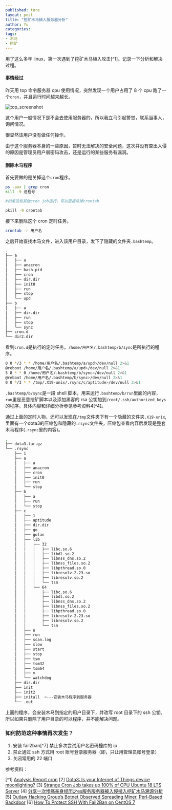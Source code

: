 ```yaml
---
published: ture
layout: post
title: "挖矿木马植入服务器分析"
author: Yu
categories:
tags:
- 木马
- 挖矿
---
```


用了这么多年 linux，第一次遇到了挖矿木马植入攻击[^1]。记录一下分析和解决过程。

#### 事情经过

昨天用 top 命令服务器 cpu 使用情况，突然发现一个用户占用了 8 个 cpu 跑了一个`cron`，并且运行时间越来越长。

![top_screenshot](https://i.imgur.com/8bioErQ.png)

这个用户一般情况下是不会去使用服务器的，所以我立马引起警觉，联系当事人，询问情况。

很显然该用户没有做任何操作。

由于这个服务器本身的一些原因，暂时无法解决的安全问题，这次并没有查出入侵的原因是管理员用户弱密码攻击，还是运行的某些服务有漏洞。

#### 删除木马程序

首先要做的是关掉这个`cron`程序。

```bash
ps -aux | grep cron
kill -9 进程号

#如果没有其他cron job运行，可以直接杀掉crontab

pkill -9 crontab
```

接下来删除这个 cron 定时任务。

```bash
crontab -r 用户名
```


之后开始查找木马文件，进入该用户目录，发下了隐藏的文件夹`.bashtemp`。


```bash
.
├── a
│   ├── a
│   ├── anacron
│   ├── bash.pid
│   ├── cron
│   ├── dir.dir
│   ├── init0
│   ├── run
│   ├── stop
│   └── upd
├── b
│   ├── a
│   ├── dir.dir
│   ├── run
│   ├── stop
│   └── sync
├── cron.d
└── dir2.dir
```

看到`cron.d`是执行的定时任务。`/home/用户名/.bashtemp/b/sync`是所执行的程序。

```bash
0 0 */3 * * /home/用户名/.bashtemp/a/upd>/dev/null 2>&1
@reboot /home/用户名/.bashtemp/a/upd>/dev/null 2>&1
5 8 * * 0 /home/用户名/.bashtemp/b/sync>/dev/null 2>&1
@reboot /home/用户名/.bashtemp/b/sync>/dev/null 2>&1  
0 0 */3 * * /tmp/.X19-unix/.rsync/c/aptitude>/dev/null 2>&1
```

`.bashtemp/b/sync`是一段 shell 脚本，用来运行`.bashtemp/b/run`里面的内容，`run`里是恶意挖矿脚本以及添加黑客的 rsa 公钥加到`/root/.ssh/authorized_keys`的程序，具体内容和详细分析参见参考资料4[^4]。

通过上面的定时人物，还可以发现在`/tmp`文件夹下有一个隐藏的文件夹`.X19-unix`, 里面有一个dota3的压缩包和隐藏的`.rsync`文件夹，压缩包查看内容后发现是整套木马程序(`.rsync`里的内容)。

```bash
.
├── dota3.tar.gz
└── .rsync
    ├── 1
    ├── a
    │   ├── a
    │   ├── anacron
    │   ├── cron
    │   ├── init0
    │   ├── run
    │   └── stop
    ├── b
    │   ├── a
    │   ├── run
    │   └── stop
    ├── c
    │   ├── 1
    │   ├── aptitude
    │   ├── dir.dir
    │   ├── go
    │   ├── golan
    │   ├── lib
    │   │   ├── 32
    │   │   │   ├── libc.so.6
    │   │   │   ├── libdl.so.2
    │   │   │   ├── libnss_dns.so.2
    │   │   │   ├── libnss_files.so.2
    │   │   │   ├── libpthread.so.0
    │   │   │   ├── libresolv-2.23.so
    │   │   │   ├── libresolv.so.2
    │   │   │   └── tsm
    │   │   └── 64
    │   │       ├── libc.so.6
    │   │       ├── libdl.so.2
    │   │       ├── libnss_dns.so.2
    │   │       ├── libnss_files.so.2
    │   │       ├── libpthread.so.0
    │   │       ├── libresolv-2.23.so
    │   │       ├── libresolv.so.2
    │   │       └── tsm
    │   ├── n
    │   ├── run
    │   ├── scan.log
    │   ├── slow
    │   ├── start
    │   ├── stop
    │   ├── tsm
    │   ├── tsm32
    │   ├── tsm64
    │   ├── v
    │   └── watchdog
    ├── dir.dir
    ├── init
    ├── init2
    ├── initall  <---安装木马程序到服务器
    └── .out
```

上面的程序，会安装木马到指定的用户目录下，并改写 root 目录下的 ssh 公钥。所以如果只删除了用户目录的可以程序，并不能解决问题。

### 如何防范这种事情再次发生？

1. 安装 fail2ban[^7] 禁止多次尝试用户名密码撞库的 ip
2. 禁止通过 ssh 方式用 root 账号登录服务器（即，只让用管理员账号登录）
3. 关闭常用的 22 端口


参考资料：

[^1] [Analysis Report cron](https://www.joesandbox.com/analysis/202041/0/html)
[2] [Dota3: Is your Internet of Things device moonlighting?](https://blogs.juniper.net/en-us/threat-research/dota3-is-your-internet-of-things-device-moonlighting)
[3] [Strange Cron Job takes up 100% of CPU Ubuntu 18 LTS Server](https://askubuntu.com/questions/1161003/strange-cron-job-takes-up-100-of-cpu-ubuntu-18-lts-server)
[4] [分享一次惨痛亲身经历之es服务服务器被入侵植入挖矿木马溯源分析](http://m.lanhusoft.com/Article/745.html)
[5] [Outlaw Hacking Group’s Botnet Observed Spreading Miner, Perl-Based Backdoor](https://blog.trendmicro.com/trendlabs-security-intelligence/outlaw-hacking-groups-botnet-observed-spreading-miner-perl-based-backdoor/)
[6] [How To Protect SSH With Fail2Ban on CentOS 7](https://www.digitalocean.com/community/tutorials/how-to-protect-ssh-with-fail2ban-on-centos-7)
